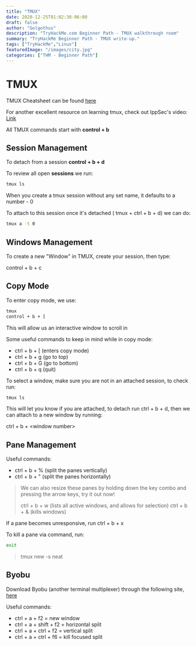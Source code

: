 ```yaml
---
title: "TMUX"
date: 2020-12-25T01:02:30-06:00
draft: false
author: "Golgothus"
description: "TryHackMe.com Beginner Path - TMUX walkthrough room"
summary: "TryHackMe Beginner Path - TMUX write-up."
tags: ["TryHackMe","Linux"]
featuredImage: "/images/city.jpg"
categories: ["THM - Beginner Path"]
---
```


# TMUX

TMUX Cheatsheet can be found [here](https://imgur.com/bL9Dn3U)

For another excellent resource on learning tmux, check out IppSec's video: [Link](https://www.youtube.com/watch?v=Lqehvpe_djs)

All TMUX commands start with **control + b**

## Session Management

To detach from a session **control + b + d**

To review all open **sessions** we run:

```bash
tmux ls
```

When you create a tmux session without any set name, it defaults to a number - 0

To attach to this session once it's detached ( tmux + ctrl + b + d) we can do:

```bash
tmux a -t 0
```

## Windows Management

To create a new "Window" in TMUX, create your session, then type:

control + b + c

## Copy Mode

To enter copy mode, we use:

```bash
tmux
control + b + [
```

This will allow us an interactive window to scroll in

Some useful commands to keep in mind while in copy mode:

- ctrl + b + [ (enters copy mode)
- ctrl + b + g (go to top)
- ctrl + b + G (go to bottom)
- ctrl + b + q (quit)

To select a window, make sure you are not in an attached session, to check run:

```bash
tmux ls
```

This will let you know if you are attached, to detach run ctrl + b + d, then we can attach to a new window by running:

ctrl + b + \<window number>

## Pane Management

Useful commands:

- ctrl + b + % (split the panes vertically)
- ctrl + b + " (split the panes horizontally)

> We can also resize these panes by holding down the key combo and pressing the arrow keys, try it out now!
>
> ctrl + b + w (lists all active windows, and allows for selection)
> ctrl + b + & (kills windows)

If a pane becomes unresponsive, run ctrl + b + x

To kill a pane via command, run:

```bash
exit
```

> tmux new -s neat

## Byobu

Download Byobu (another terminal multiplexer) through the following site, [here](https://opensource.com/article/20/2/byobu-ssh)

Useful commands:

- ctrl + a + f2 = new window
- ctrl + a + shift + f2 = horizontal split
- ctrl + a + ctrl + f2 = vertical split
- ctrl + a + ctrl + f6 = kill focused split
